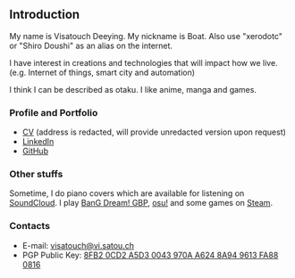 ## Introduction

My name is Visatouch Deeying. My nickname is Boat.
Also use "xerodotc" or "Shiro Doushi" as an alias on the internet.

I have interest in creations and technologies that will impact how we live.
(e.g. Internet of things, smart city and automation)

I think I can be described as otaku. I like anime, manga and games.

### Profile and Portfolio

- [CV](cv.pdf) (address is redacted, will provide unredacted version upon request)
- [LinkedIn](https://www.linkedin.com/in/visatouch)
- [GitHub](https://github.com/xerodotc)

### Other stuffs

Sometime, I do piano covers which are available for listening on [SoundCloud](https://soundcloud.com/xerodotc).
I play [BanG Dream! GBP](https://bestdori.com/community/user/xerodotc), [osu!](https://osu.ppy.sh/u/xerodotc)
and some games on [Steam](https://steamcommunity.com/id/xerodotc/).

### Contacts

- E-mail: [visatouch@vi.satou.ch](mailto:visatouch@vi.satou.ch)
- PGP Public Key: [8FB2 0CD2 A5D3 0043 970A A624 8A94 9613 FA88 0816](pgp.asc.txt)
